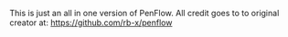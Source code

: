 This is just an all in one version of PenFlow. All credit goes to to original creator at: https://github.com/rb-x/penflow
